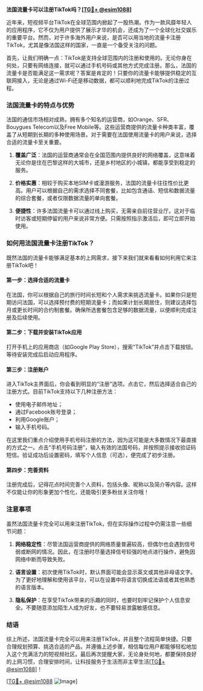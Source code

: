 **法国流量卡可以注册TikTok吗？[[TG💪+ @esim1088](https://t.me/s/esim1088)]**

近年来，短视频平台TikTok在全球范围内掀起了一股热潮。作为一款风靡年轻人的应用程序，它不仅为用户提供了展示才华的机会，还成为了一个全球化社交娱乐的重要平台。然而，对于许多海外用户来说，是否可以用当地的流量卡注册TikTok，尤其是像法国这样的国家，一直是一个备受关注的问题。

首先，让我们明确一点：TikTok是支持全球范围内的注册和使用的。无论你身在何处，只要有网络连接，就可以通过手机号码或其他方式完成注册。那么，法国的流量卡是否能满足这一需求呢？答案是肯定的！只要你的流量卡能够提供稳定的互联网接入，无论是通过Wi-Fi还是移动数据，都可以顺利地完成TikTok的注册过程。

### 法国流量卡的特点与优势

法国的通信市场相对成熟，拥有多个知名的运营商，如Orange、SFR、Bouygues Telecom以及Free Mobile等。这些运营商提供的流量卡种类丰富，覆盖了从短期到长期的多种使用场景。对于需要在法国使用流量卡的用户来说，选择合适的流量卡至关重要。

1. **覆盖广泛**：法国的运营商通常会在全国范围内提供良好的网络覆盖，这意味着无论你是住在巴黎这样的大城市，还是乡村地区的小城镇，都能享受到稳定的服务。
   
2. **价格实惠**：相较于购买本地SIM卡或漫游服务，法国的流量卡往往性价比更高。用户可以根据自己的需求选择不同套餐，比如包含通话、短信和数据流量的综合套餐，或者仅限数据流量的单向套餐。

3. **便捷性**：许多法国流量卡可以通过线上购买，无需亲自前往营业厅。这对于临时访客或短期停留的用户来说非常方便。只需按照指示激活后，即可立即开始使用。

### 如何用法国流量卡注册TikTok？

既然法国的流量卡能够满足基本的上网需求，接下来我们就来看看如何利用它来注册TikTok吧！

#### 第一步：选择合适的流量卡
在法国，你可以根据自己的旅行时间长短和个人需求来挑选流量卡。如果你只是短期访问法国，可以选择预付费的短期流量卡；而如果计划长期居住，则建议选择包月或更长时间的合约制套餐。确保所选套餐包含足够的数据流量，以便顺利完成注册及后续使用。

#### 第二步：下载并安装TikTok应用
打开手机上的应用商店（如Google Play Store），搜索“TikTok”并点击下载按钮。等待安装完成后启动应用程序。

#### 第三步：注册账户
进入TikTok主界面后，你会看到明显的“注册”选项。点击它，然后选择适合自己的注册方式。目前TikTok支持以下几种注册方法：
- 使用电子邮件地址；
- 通过Facebook账号登录；
- 利用Google账户；
- 输入手机号码。

在这里我们重点介绍使用手机号码注册的方法，因为这可能是大多数情况下最直接的方式之一。点击“手机号码注册”，输入有效的法国号码，并按照提示接收验证码短信。验证成功后设置密码，填写个人信息（可选），便完成了初步注册。

#### 第四步：完善资料
注册完成后，记得花点时间完善个人资料，包括头像、昵称以及简介等内容。这样不仅能让你的形象更加个性化，还能吸引更多粉丝关注你哦！

### 注意事项

虽然法国流量卡完全可以用来注册TikTok，但在实际操作过程中仍需注意一些细节问题：

1. **网络稳定性**：尽管法国运营商提供的网络质量普遍较高，但偶尔也会遇到信号弱或断网的情况。因此，在注册时尽量选择信号较强的地点进行操作，避免因网络中断而导致失败。

2. **语言设置**：初次使用TikTok时，默认界面可能会显示英文或其他非母语文字。为了更好地理解和使用该平台，可以在设置中将语言切换成法语或者其他熟悉的语言版本。

3. **隐私保护**：在享受TikTok带来的乐趣的同时，也要时刻牢记保护个人信息安全。不要随意添加陌生人成为好友，也不要轻易泄露敏感信息。

### 结语

综上所述，法国流量卡完全可以用来注册TikTok，并且整个流程简单快捷。只要合理规划预算、挑选合适的产品，并遵循上述步骤，相信每位用户都能够轻松地加入这个充满活力的短视频社区。最后再次提醒大家，无论身处何地，都要保持良好的上网习惯，合理安排时间，让科技服务于生活而非主宰生活[[TG💪+ @esim1088](https://t.me/s/esim1088)]！

[[TG💪+ @esim1088](https://t.me/s/esim1088) ![Image](https://i.postimg.cc/4NQfJmqS/Snipaste-2025-05-13-00-14-12.png)]